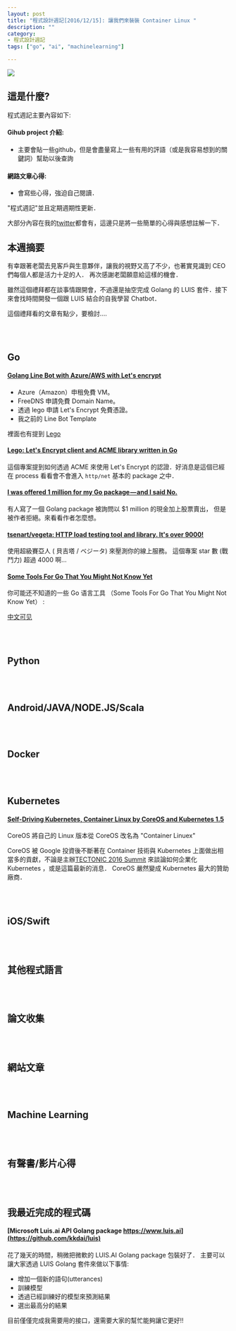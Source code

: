 ```yaml
---
layout: post
title: "程式設計週記[2016/12/15]: 讓我們來裝裝 Container Linux "
description: ""
category: 
- 程式設計週記
tags: ["go", "ai", "machinelearning"]

---
```


![](https://coreos.com/assets/blog/2016-12-12-tectonic-self-driving/CoreOS%20kubernetes%20contributions%20in%202012-2016.png)

這是什麼?
-----

程式週記主要內容如下:

#### Gihub project 介紹:
- 主要會貼一些github，但是會盡量寫上一些有用的評語（或是我容易想到的關鍵詞）幫助以後查詢

#### 網路文章心得:
- 會寫些心得，強迫自己閱讀．

"程式週記"並且定期週期性更新．

大部分內容在我的[twitter](https://twitter.com/Evan_Lin)都會有，這邊只是將一些簡單的心得與感想註解一下．

本週摘要
-----

有幸跟著老闆去見客戶與生意夥伴，讓我的視野又高了不少，也著實見識到 CEO 們每個人都是活力十足的人． 再次感謝老闆願意給這樣的機會．

雖然這個禮拜都在談事情跟開會，不過還是抽空完成 Golang 的 LUIS 套件．接下來會找時間開發一個跟 LUIS 結合的自我學習 Chatbot．

這個禮拜看的文章有點少，要檢討....

<br><br>

Go
-----

#### [Golang Line Bot with Azure/AWS with Let's encrypt](https://www.evernote.com/shard/s91/sh/a47e242c-73da-4d67-94ed-b3912ca67582/886d7d20ae0e512b)

- Azure（Amazon）申租免費 VM。
- FreeDNS 申請免費 Domain Name。
- 透過 lego 申請 Let's Encrypt 免費憑證。
- 我之前的 Line Bot Template

裡面也有提到 [Lego](https://github.com/xenolf/lego)


#### [Lego: Let's Encrypt client and ACME library written in Go](https://github.com/xenolf/lego) 

這個專案提到如何透過 ACME 來使用 Let's Encrypt 的認證．好消息是這個已經在 process 看看會不會進入 `http/net` 基本的 package 之中．

#### [I was offered 1 million for my Go package — and I said No.](http://buff.ly/2gYloTJ)

有人寫了一個 Golang package 被詢問以 $1 million 的現金加上股票賣出， 但是被作者拒絕。來看看作者怎麼想。



#### [tsenart/vegeta: HTTP load testing tool and library. It's over 9000!](https://github.com/tsenart/vegeta)

使用超級賽亞人 ( 貝吉塔 / ベジータ) 來壓測你的線上服務。
這個專案 star 數 (戰鬥力) 超過 4000 啊...



#### [Some Tools For Go That You Might Not Know Yet](https://blog.gopheracademy.com/advent-2016/some-tools-for-go-that-you-might-not-know-yet/)

你可能还不知道的一些 Go 语言工具
（Some Tools For Go That You Might Not Know Yet） :

[中文可见](https://www.itlipeng.cn/?p=925)




<br><br>

Python
-----



<br><br>


Android/JAVA/NODE.JS/Scala
-----

<br><br>


Docker
-----

<br><br>

Kubernetes
-----

#### [Self-Driving Kubernetes, Container Linux by CoreOS and Kubernetes 1.5](https://coreos.com/blog/tectonic-self-driving.html#coreos-linux-is-now-container-linux)

CoreOS 將自己的 Linux 版本從 CoreOS 改名為 "Container Linuex"
 
CoreOS 被 Google 投資後不斷著在 Container 技術與 Kubernetes 上面做出相當多的貢獻，不論是主辦[TECTONIC 2016 Summit](https://tectonic.com/summit/#speakers) 來談論如何企業化 Kubernetes ，或是這篇最新的消息． CoreOS 嚴然變成 Kubernetes 最大的贊助廠商．

<br><br>

iOS/Swift
-----


<br><br>

其他程式語言
-----


<br><br>


論文收集
-----


<br><br>


網站文章
-----


<br><br>


Machine Learning
-----


<br><br>

有聲書/影片心得
-----

<br><br>

我最近完成的程式碼
-----

#### [Microsoft Luis.ai API Golang package https://www.luis.ai](https://github.com/kkdai/luis)

花了幾天的時間，稍微把微軟的 LUIS.AI Golang package 包裝好了．
主要可以讓大家透過 LUIS Golang 套件來做以下事情:

- 增加一個新的語句(utterances)
- 訓練模型
- 透過已經訓練好的模型來預測結果
- 選出最高分的結果

目前僅僅完成我需要用的接口，還需要大家的幫忙能夠讓它更好!!


<br><br>

